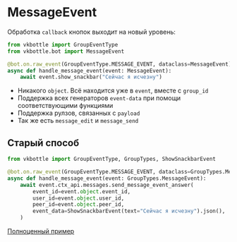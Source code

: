 # MessageEvent

Обработка `callback` кнопок выходит на новый уровень:

```python
from vkbottle import GroupEventType
from vkbottle.bot import MessageEvent

@bot.on.raw_event(GroupEventType.MESSAGE_EVENT, dataclass=MessageEvent)
async def handle_message_event(event: MessageEvent):
    await event.show_snackbar("Сейчас я исчезну")
```

* Никакого `object`. Всё находится уже в `event`, вместе с `group_id`
* Поддержка всех генераторов `event-data` при помощи соответствующими функциями
* Поддержка рулзов, связанных с `payload`
* Так же есть `message_edit` и `message_send`

## Старый способ

```python
from vkbottle import GroupEventType, GroupTypes, ShowSnackbarEvent

@bot.on.raw_event(GroupEventType.MESSAGE_EVENT, dataclass=GroupTypes.MessageEvent)
async def handle_message_event(event: GroupTypes.MessageEvent):
    await event.ctx_api.messages.send_message_event_answer(
        event_id=event.object.event_id,
        user_id=event.object.user_id,
        peer_id=event.object.peer_id,
        event_data=ShowSnackbarEvent(text="Сейчас я исчезну").json(),
    )
```

[Полноценный пример](https://github.com/vkbottle/vkbottle/tree/master/examples/high-level/callback_buttons.py)
